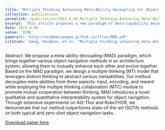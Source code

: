 ```yaml
---
title: "Multiple Thinking Achieving Meta-Ability Decoupling for Object Navigation"
collection: publications
permalink: /publication/2023-4-26-Multiple Thinking Achieving Meta-Ability Decoupling for Object Navigation
excerpt: 'This article proposes a new paradigm of meta-capability decoupling for Embodied AI tasks, which fully improves the interpretability, transferability and scalability of the model.'
date: 2023-4-06
venue: 'ICML'
paperurl: 'http://academicpages.github.io/files/MAD.pdf'
citation: 'Dang, Ronghao, et al. "Multiple thinking achieving meta-ability decoupling for object navigation." arXiv preprint arXiv:2302.01520 (2023).'
---
```

Abstract: We propose a meta-ability decoupling (MAD) paradigm, which brings together various object navigation methods in an architecture system, allowing them to mutually enhance each other and evolve together. Based on the MAD paradigm, we
design a multiple thinking (MT) model that leverages distinct thinking to abstract various metaabilities. Our method decouples meta-abilities from three aspects: input, encoding, and reward while employing the multiple thinking collaboration (MTC) module to promote mutual cooperation between thinking. MAD introduces a novel qualitative and quantitative interpretability system for object navigation. Through extensive experiments on AI2-Thor and RoboTHOR, we
demonstrate that our method outperforms state-of-the-art (SOTA) methods on both typical and zero-shot object navigation tasks.

[Download paper here](http://academicpages.github.io/files/MAD.pdf)
